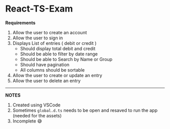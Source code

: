 # React-TS-Exam

**Requirements**

1. Allow the user to create an account
2. Allow the user to sign in
3. Displays List of entries ( debit or credit )
    * Should display total debit and credit
    * Should be able to filter by date range
    * Should be able to Search by Name or Group
    * Should have pagination
    * All columns should be sortable
4. Allow the user to create or update an entry
5. Allow the user to delete an entry

---

**NOTES**
1. Created using VSCode
2. Sometimes `global.d.ts` needs to be open and resaved to run the app (needed for the assets)
3. Incomplete :sweat_smile:
